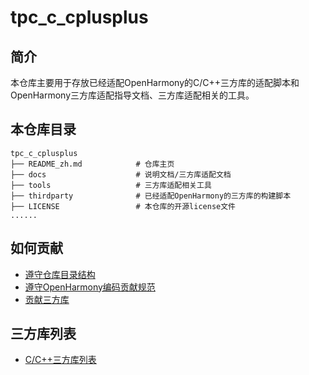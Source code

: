 # tpc_c_cplusplus

## 简介

本仓库主要用于存放已经适配OpenHarmony的C/C++三方库的适配脚本和OpenHarmony三方库适配指导文档、三方库适配相关的工具。

## 本仓库目录

```shell
tpc_c_cplusplus
├── README_zh.md            # 仓库主页
├── docs                    # 说明文档/三方库适配文档
├── tools                   # 三方库适配相关工具
├── thirdparty              # 已经适配OpenHarmony的三方库的构建脚本
├── LICENSE                 # 本仓库的开源license文件
......
```

## 如何贡献

- [遵守仓库目录结构](#本仓库目录)
- [遵守OpenHarmony编码贡献规范](https://gitee.com/openharmony-sig/knowledge_demo_smart_home/blob/master/dev/docs/contribute/README.md)
- [贡献三方库](thirdparty/README_zh.md)

## 三方库列表

- [C/C++三方库列表](docs/thirdparty_list.md)
